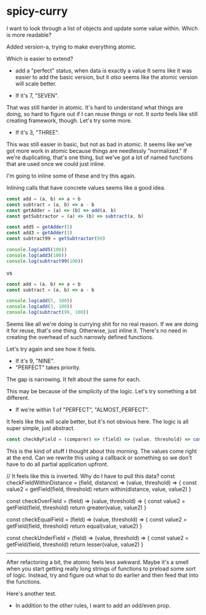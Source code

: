 # spicy-curry

I want to look through a list of objects and update some value within.  Which is
more readable?

Added version-a, trying to make everything atomic.


Which is easier to extend?
* add a "perfect" status, when data is exactly a value
It sems like it was easier to add the basic version, but it _also_ seems like
the atomic version will scale better.

* If it's 7, "SEVEN".

That was still harder in atomic.  It's hard to understand what things are doing,
so hard to figure out if I can reuse things or not.  It _sorta_ feels like still
creating framework, though.  Let's try some more.

* If it's 3, "THREE".

This was still easier in basic, but not as bad in atomic.  It seems like we've
got more work in atomic because things are needlessly "normalized."  If we're
duplicating, that's one thing, but we've got a lot of named functions that are
used once we could just inline.

I'm going to inline some of these and try this again.

Inlining calls that have concrete values seems like a good idea.


```js
const add = (a, b) => a + b
const subtract = (a, b) => a - b
const getAdder = (a) => (b) => add(a, b)
const getSubtractor = (a) => (b) => subtract(a, b)

const add5 = getAdder(5)
const add3 = getAdder(3)
const subtract99 = getSubtractor(99)

console.log(add5(100))
console.log(add3(100))
console.log(subtract99(100))
```

vs

```js
const add = (a, b) => a + b
const subtract = (a, b) => a - b

console.log(add(5, 100))
console.log(add(3, 100))
console.log(subtract(99, 100))
```

Seems like all we're doing is currying shit for no real reason.  If we are
doing it for reuse, that's one thing.  Otherwise, just inline it.  There's no
need in creating the overhead of such narrowly defined functions.

Let's try again and see how it feels.

* If it's 9, "NINE".
* "PERFECT" takes priority.


The gap is narrowing.  It felt about the same for each.

This may be because of the simplicity of the logic.  Let's try something a bit
different.

* If we're within 1 of "PERFECT", "ALMOST_PERFECT".

It feels like this will scale better, but it's not obvious here.  The logic is
all super simple, just abstract.


```js
const checkByField = (comparer) => (field) => (value, threshold) => comparer(value, threshold[field])
```
This is the kind of stuff I thought about this morning.  The values come right
at the end.  Can we rewrite this using a callback or something so we don't have
to do all partial application upfront.



// It feels like this is inverted.  Why do I have to pull this data?
const checkFieldWithinDistance = (field, distance) =>
  (value, threshold) =>
  {
    const value2 = getField(field, threshold)
    return within(distance, value, value2)
  }

const checkOverField = (field) =>
  (value, threshold) =>
  {
    const value2 = getField(field, threshold)
    return greater(value, value2)
  }

const checkEqualField = (field) =>
  (value, threshold) =>
  {
    const value2 = getField(field, threshold)
    return equal(value, value2)
  }

const checkUnderField = (field) =>
  (value, threshold) =>
  {
    const value2 = getField(field, threshold)
    return lesser(value, value2)
  }


---

After refactoring a bit, the atomic feels less awkward.  Maybe it's a smell when
you start getting really long strings of functions to preload some sort of
logic.  Instead, try and figure out what to do earlier and then feed that into
the functions.


Here's another test.

* In addition to the other rules, I want to add an odd/even prop.
